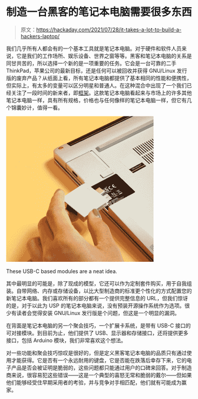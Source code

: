 # 制造一台黑客的笔记本电脑需要很多东西

> 原文：<https://hackaday.com/2021/07/28/it-takes-a-lot-to-build-a-hackers-laptop/>

我们几乎所有人都会有的一个基本工具就是笔记本电脑。对于硬件和软件人员来说，它是我们的工作场所、娱乐设备、世界之窗等等。黑客和笔记本电脑的关系是同甘共苦的，所以选择一个新的是一项重要的任务。它会是一台可靠的二手 ThinkPad，苹果公司的最新目标，还是任何可以被回收并获得 GNU/Linux 发行版的废弃产品？从纸面上看，所有笔记本电脑都提供了基本相同的性能和便携性，但实际上，有太多的变量可以区分明星和普通人。在这种混合中出现了一个我们已经关注了一段时间的新来者，即[框架](https://frame.work/)。这款笔记本电脑看起来与市场上的许多其他笔记本电脑一样，具有所有规格，价格也与任何像样的笔记本电脑一样，但它有几个锦囊妙计，值得一看。

[![These USB-C based modules are a neat idea.](img/2e52f652df9b1c13fe5bea2a5fef6493.png)](https://hackaday.com/wp-content/uploads/2021/07/underside-modules.jpg)

These USB-C based modules are a neat idea.

其中最明显的可能是，除了现成的模型，它还可以作为定制套件购买，用于自我组装。自带网络、内存或存储设备，以比大型制造商的标准更个性化的方式配置您的新笔记本电脑。我们喜欢所有的部分都有一个提供完整信息的 URL，但我们惊讶的是，对于以此为 USP 的笔记本电脑来说，没有预装开源操作系统作为选项。很少有读者会觉得安装 GNU/Linux 发行版是个问题，但这是一个明显的漏洞。

在背面是笔记本电脑的另一个聚会技巧，一个扩展卡系统，是带有 USB-C 接口的可对接模块。到目前为止，他们提供了 USB、显示器和存储接口，还将提供更多接口，包括 Arduino 模块，我们非常喜欢这个想法。

对一些功能和聚会技巧惊叹是很好的，但是定义黑客笔记本电脑的品质只有通过使用才能获得。它是否有一个永远耐用的键盘，它是否能在跌落后幸存下来，它的电子产品是否会被证明是脆弱的，这些问题都只能通过用户的口碑来回答。对于制造商来说，很容易犯这些错误——这是一个典型的喜怒无常和脆弱的戴尔——但如果他们能够经受住早期采用者的考验，并与竞争对手相匹配，他们就有可能成为赢家。